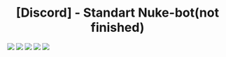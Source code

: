<h1 align="center"> [Discord] - Standart Nuke-bot(not finished) </h1>

<img src="https://img.shields.io/github/downloads/ArMaGeDDoN-SS/Standard-Nuke-bot/total?logo=GitHub&style=for-the-badge" style="max-width: 100%;"> <img src="https://img.shields.io/discord/1055522427272175646?color=15315c&label=Discord&logo=discord&logoColor=fff&style=for-the-badge" style="max-width: 100%;"> <img src="https://img.shields.io/github/languages/code-size/ArMaGeDDoN-SS/Standard-Nuke-bot?color=ad3434&logo=Python&logoColor=fff&style=for-the-badge"> <img src="https://img.shields.io/github/watchers/ArMaGeDDoN-SS/Standard-Nuke-bot?color=772694&logo=WeChat&logoColor=fff&style=for-the-badge"> <img src="https://img.shields.io/youtube/channel/subscribers/UCvphtiRwg79OYUguZBJvGJQ?label=YouTube%20channel&logo=youtube&logoColor=fff&style=for-the-badge">
